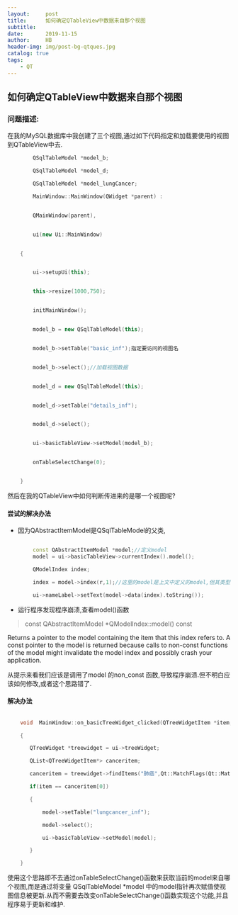 ```yaml
---
layout:     post
title:      如何确定QTableView中数据来自那个视图
subtitle:   
date:       2019-11-15
author:     HB
header-img: img/post-bg-qtques.jpg
catalog: true
tags:
    - QT
---
```

## 如何确定QTableView中数据来自那个视图
### 问题描述:

 在我的MySQL数据库中我创建了三个视图,通过如下代码指定和加载要使用的视图到QTableView中去.
```cpp
        QSqlTableModel *model_b;

        QSqlTableModel *model_d;

        QSqlTableModel *model_lungCancer;

        MainWindow::MainWindow(QWidget *parent) :


        QMainWindow(parent),


        ui(new Ui::MainWindow)


    {


        ui->setupUi(this);


        this->resize(1000,750);


        initMainWindow();


        model_b = new QSqlTableModel(this);


        model_b->setTable("basic_inf");指定要访问的视图名


        model_b->select();//加载视图数据


        model_d = new QSqlTableModel(this);


        model_d->setTable("details_inf");


        model_d->select();


        ui->basicTableView->setModel(model_b);


        onTableSelectChange(0);


    }

```

 然后在我的QTableView中如何判断传进来的是哪一个视图呢?

#### 尝试的解决办法

  - 因为QAbstractItemModel是QSqlTableModel的父类,

```cpp

        const QAbstractItemModel *model;//定义model
        model = ui->basicTableView->currentIndex().model();

        QModelIndex index;

        index = model->index(r,1);//这里的model是上文中定义的model,但其类型为QSqlTableModel

        ui->nameLabel->setText(model->data(index).toString());

```
- 运行程序发现程序崩溃,查看model()函数

> const QAbstractItemModel *QModelIndex::model() const

  Returns a pointer to the model containing the item that this index refers to. A const pointer to the model is returned because calls to non-const functions of the model might invalidate the model index and possibly crash your application.


   从提示来看我们应该是调用了model 的non_const 函数,导致程序崩溃.但不明白应该如何修改,或者这个思路错了.


#### 解决办法

```cpp

    void  MainWindow::on_basicTreeWidget_clicked(QTreeWidgetItem *item, int column)

    {

       QTreeWidget *treewidget = ui->treeWidget;

       QList<QTreeWidgetItem*> canceritem;

       canceritem = treewidget->findItems("肺癌",Qt::MatchFlags(Qt::MatchContains|Qt::MatchRecursive),0);

       if(item == canceritem[0])

       {

           model->setTable("lungcancer_inf");

           model->select();

           ui->basicTableView->setModel(model);

       }

    }
```

   使用这个思路即不去通过onTableSelectChange()函数来获取当前的model来自哪个视图,而是通过将变量 QSqlTableModel *model 中的model指针再次赋值使视图信息被更新.从而不需要去改变onTableSelectChange()函数实现这个功能,并且程序易于更新和维护.
